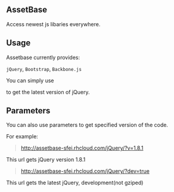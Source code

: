 ## AssetBase

Access newest js libaries everywhere.

## Usage

Assetbase currently provides:

`jQuery`, `Bootstrap`, `Backbone.js`

You can simply use

> <script type="text/javascript" src="http://assetbase-sfei.rhcloud.com/jQuery"></script>

to get the latest version of jQuery.

## Parameters

You can also use parameters to get specified version of the code.

For example:

> http://assetbase-sfei.rhcloud.com/jQuery/?v=1.8.1

This url gets jQuery version 1.8.1

> http://assetbase-sfei.rhcloud.com/jQuery/?dev=true

This url gets the latest jQuery, development(not gziped)